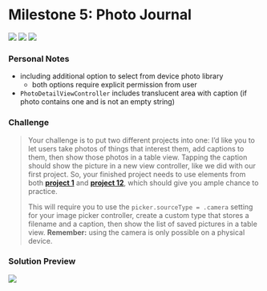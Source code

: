 # Milestone 5: Photo Journal

[![](https://img.shields.io/badge/Hacking%20with%20iOS-2019.10.26-36A9AE?logo=gumroad)](https://www.hackingwithswift.com/store/hacking-with-ios) [![](https://img.shields.io/badge/Xcode-11.2-3d8af0?logo=xcode)](#) [![](https://img.shields.io/badge/Swift-5.1-FA7343?logo=swift)](#)

### Personal Notes
- including additional option to select from device photo library
    - both options require explicit permission from user
- `PhotoDetailViewController` includes translucent area with caption (if photo contains one and is not an empty string)

### Challenge
> Your challenge is to put two different projects into one: I’d like you to let users take photos of things that interest them, add captions to them, then show those photos in a table view. Tapping the caption should show the picture in a new view controller, like we did with our first project. So, your finished project needs to use elements from both [**project 1**](https://github.com/seventhaxis/hacking-with-ios/tree/master/projects/p01.storm-viewer/) and [**project 12**](https://github.com/seventhaxis/hacking-with-ios/tree/master/projects/p12.userdefaults/), which should give you ample chance to practice.
>
> This will require you to use the `picker.sourceType = .camera` setting for your image picker controller, create a custom type that stores a filename and a caption, then show the list of saved pictures in a table view. **Remember:** using the camera is only possible on a physical device.

### Solution Preview
<img src="https://user-images.githubusercontent.com/4438390/71830179-3282e480-3074-11ea-89b1-25f610b46094.png">
